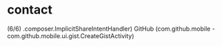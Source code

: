 contact
=======

(6/6) .composer.ImplicitShareIntentHandler) GitHub (com.github.mobile - com.github.mobile.ui.gist.CreateGistActivity)